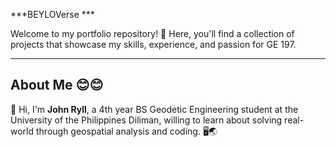 ***BEYLOVerse ***

Welcome to my portfolio repository! 🚀 Here, you'll find a collection of projects that showcase my skills, experience, and passion for GE 197.

---
## About Me 😊😊

👋 Hi, I'm **John Ryll**, a 4th year BS Geodetic Engineering student at the University of the Philippines Diliman, willing to learn about solving real-world through geospatial analysis and coding. 🖥️🌏



<!--
**Beylooo/Beylooo** is a ✨ _special_ ✨ repository because its `README.md` (this file) appears on your GitHub profile.

Here are some ideas to get you started:

- 🔭 I’m currently working on ...
- 🌱 I’m currently learning ...
- 👯 I’m looking to collaborate on ...
- 🤔 I’m looking for help with ...
- 💬 Ask me about ...
- 📫 How to reach me: ...
- 😄 Pronouns: ...
- ⚡ Fun fact: ...
-->
